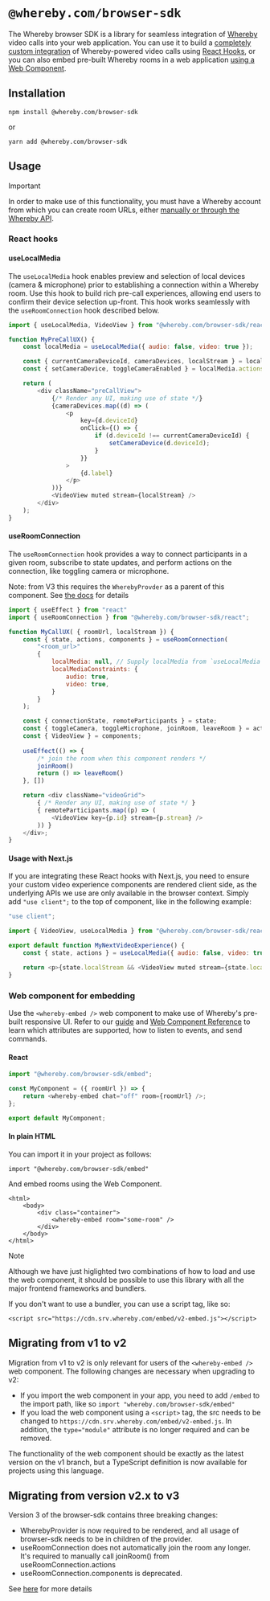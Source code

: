 # `@whereby.com/browser-sdk`

The Whereby browser SDK is a library for seamless integration of [Whereby](https://whereby.com/) video calls into your web application. You can use it to build a [completely custom integration](https://docs.whereby.com/whereby-101/create-your-video/in-a-web-page/using-whereby-react-hooks-build-a-telehealth-app) of Whereby-powered video calls using [React Hooks](https://docs.whereby.com/reference/react-hooks-reference), or you can also embed pre-built Whereby rooms in a web application [using a Web Component](https://docs.whereby.com/whereby-101/create-your-video/in-a-web-page/using-the-whereby-embed-element).

## Installation

```shell
npm install @whereby.com/browser-sdk
```

or

```shell
yarn add @whereby.com/browser-sdk
```

## Usage

> [!IMPORTANT]
> In order to make use of this functionality, you must have a Whereby account
> from which you can create room URLs, either [manually or through the Whereby
> API](https://docs.whereby.com/whereby-101/creating-and-deleting-rooms).

### React hooks

#### useLocalMedia

The `useLocalMedia` hook enables preview and selection of local devices (camera
& microphone) prior to establishing a connection within a Whereby room. Use
this hook to build rich pre-call experiences, allowing end users to confirm
their device selection up-front. This hook works seamlessly with the
`useRoomConnection` hook described below.

```js
import { useLocalMedia, VideoView } from "@whereby.com/browser-sdk/react";

function MyPreCallUX() {
    const localMedia = useLocalMedia({ audio: false, video: true });

    const { currentCameraDeviceId, cameraDevices, localStream } = localMedia.state;
    const { setCameraDevice, toggleCameraEnabled } = localMedia.actions;

    return (
        <div className="preCallView">
            {/* Render any UI, making use of state */}
            {cameraDevices.map((d) => (
                <p
                    key={d.deviceId}
                    onClick={() => {
                        if (d.deviceId !== currentCameraDeviceId) {
                            setCameraDevice(d.deviceId);
                        }
                    }}
                >
                    {d.label}
                </p>
            ))}
            <VideoView muted stream={localStream} />
        </div>
    );
}
```

#### useRoomConnection

The `useRoomConnection` hook provides a way to connect participants in a given
room, subscribe to state updates, and perform actions on the connection, like
toggling camera or microphone.

Note: from V3 this requires the `WherebyProvder` as a parent of this component. See [the docs](https://docs.whereby.com/reference/react-hooks-reference/guides-and-concepts/migrate-from-version-2.x-to-3) for details 

```js
import { useEffect } from "react"
import { useRoomConnection } from "@whereby.com/browser-sdk/react";

function MyCallUX( { roomUrl, localStream }) {
    const { state, actions, components } = useRoomConnection(
        "<room_url>"
        {
            localMedia: null, // Supply localMedia from `useLocalMedia` hook, or constraints
            localMediaConstraints: {
                audio: true,
                video: true,
            }
        }
    );

    const { connectionState, remoteParticipants } = state;
    const { toggleCamera, toggleMicrophone, joinRoom, leaveRoom } = actions;
    const { VideoView } = components;
    
    useEffect(() => {
        /* join the room when this component renders */
        joinRoom()
        return () => leaveRoom()
    }, [])

    return <div className="videoGrid">
        { /* Render any UI, making use of state */ }
        { remoteParticipants.map((p) => (
            <VideoView key={p.id} stream={p.stream} />
        )) }
    </div>;
}

```

#### Usage with Next.js

If you are integrating these React hooks with Next.js, you need to ensure your
custom video experience components are rendered client side, as the underlying
APIs we use are only available in the browser context. Simply add `"use
client";` to the top of component, like in the following example:

```js
"use client";

import { VideoView, useLocalMedia } from "@whereby.com/browser-sdk/react";

export default function MyNextVideoExperience() {
    const { state, actions } = useLocalMedia({ audio: false, video: true });

    return <p>{state.localStream && <VideoView muted stream={state.localStream} />}</p>;
}
```

### Web component for embedding

Use the `<whereby-embed />` web component to make use of Whereby's pre-built responsive UI. Refer to our [guide](https://docs.whereby.com/whereby-101/create-your-video/in-a-web-page/using-the-whereby-embed-element) and
[Web Component Reference](https://docs.whereby.com/reference/using-the-whereby-embed-element)
to learn which attributes are supported, how to listen to events, and send commands.

#### React

```js
import "@whereby.com/browser-sdk/embed";

const MyComponent = ({ roomUrl }) => {
    return <whereby-embed chat="off" room={roomUrl} />;
};

export default MyComponent;
```

#### In plain HTML

You can import it in your project as follows:

```
import "@whereby.com/browser-sdk/embed"
```

And embed rooms using the Web Component.

```
<html>
    <body>
        <div class="container">
            <whereby-embed room="some-room" />
        </div>
    </body>
</html>
```

> [!NOTE]
> Although we have just higlighted two combinations of how to load and use the
> web component, it should be possible to use this library with all the major
> frontend frameworks and bundlers.
>
> If you don't want to use a bundler, you can use a script tag, like so:
>
> ```
> <script src="https://cdn.srv.whereby.com/embed/v2-embed.js"></script>
> ```

## Migrating from v1 to v2

Migration from v1 to v2 is only relevant for users of the `<whereby-embed />`
web component. The following changes are necessary when upgrading to v2:

-   If you import the web component in your app, you need to add `/embed` to the
    import path, like so `import "whereby.com/browser-sdk/embed"`
-   If you load the web component using a `<script>` tag, the src needs to be
    changed to `https://cdn.srv.whereby.com/embed/v2-embed.js`. In addition, the
    `type="module"` attribute is no longer required and can be removed.

The functionality of the web component should be exactly as the latest version
on the v1 branch, but a TypeScript definition is now available for projects
using this language.

## Migrating from version v2.x to v3

Version 3 of the browser-sdk contains three breaking changes:
- WherebyProvider is now required to be rendered, and all usage of browser-sdk needs to be in children of the provider.
- useRoomConnection does not automatically join the room any longer. It's required to manually call joinRoom() from useRoomConnection.actions
- useRoomConnection.components is deprecated.

See [here](https://docs.whereby.com/reference/react-hooks-reference/guides-and-concepts/migrate-from-version-2.x-to-3) for more details
